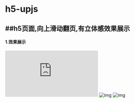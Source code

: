 h5-upjs
=======

##h5页面,向上滑动翻页,有立体感效果展示
---
#### 1.效果展示
![效果](http://html.pengqiuyuan.com/swfi/swfi.html)
![img](http://html.pengqiuyuan.com/images/h5-upjs/1.png)
![img](http://html.pengqiuyuan.com/images/h5-upjs/2.png)
